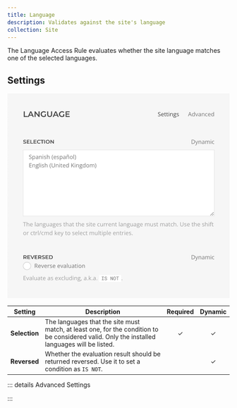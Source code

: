 ```yaml
---
title: Language
description: Validates against the site's language
collection: Site
---
```


<!--@include: ./_partials/intro-->

The Language Access Rule evaluates whether the site language matches one of the selected languages.

## Settings

![Language Access Rule](../assets/rules/rule-language.webp)

| Setting | Description | Required | Dynamic |
| ------- | ----------- | :------: | :-----: |
| **Selection** | The languages that the site must match, at least one, for the condition to be considered valid. Only the installed languages will be listed. | &#x2713; | &#x2713; |
| **Reversed** | Whether the evaluation result should be returned reversed. Use it to set a condition as `IS NOT`. | | &#x2713; |

::: details Advanced Settings
<!--@include: ./_partials/advanced-settings-->
:::
